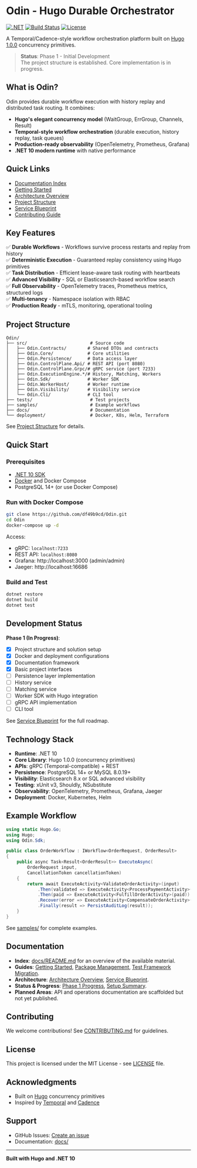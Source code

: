 # Odin - Hugo Durable Orchestrator

[![.NET](https://img.shields.io/badge/.NET-10.0-blue.svg)](https://dotnet.microsoft.com/)
[![Build Status](https://github.com/df49b9cd/Odin/workflows/CI/badge.svg)](https://github.com/df49b9cd/Odin/actions)
[![License](https://img.shields.io/badge/license-MIT-green.svg)](LICENSE)

A Temporal/Cadence-style workflow orchestration platform built on [Hugo 1.0.0](https://github.com/df49b9cd/Hugo) concurrency primitives.

> **Status**: Phase 1 - Initial Development  
> The project structure is established. Core implementation is in progress.

## What is Odin?

Odin provides durable workflow execution with history replay and distributed task routing. It combines:

- **Hugo's elegant concurrency model** (WaitGroup, ErrGroup, Channels, Result<T>)
- **Temporal-style workflow orchestration** (durable execution, history replay, task queues)
- **Production-ready observability** (OpenTelemetry, Prometheus, Grafana)
- **.NET 10 modern runtime** with native performance

## Quick Links

- [Documentation Index](docs/README.md)
- [Getting Started](docs/getting-started.md)
- [Architecture Overview](docs/architecture/README.md)
- [Project Structure](docs/PROJECT_STRUCTURE.md)
- [Service Blueprint](Service%20Blueprint.md)
- [Contributing Guide](CONTRIBUTING.md)

## Key Features

✅ **Durable Workflows** - Workflows survive process restarts and replay from history  
✅ **Deterministic Execution** - Guaranteed replay consistency using Hugo primitives  
✅ **Task Distribution** - Efficient lease-aware task routing with heartbeats  
✅ **Advanced Visibility** - SQL or Elasticsearch-based workflow search  
✅ **Full Observability** - OpenTelemetry traces, Prometheus metrics, structured logs  
✅ **Multi-tenancy** - Namespace isolation with RBAC  
✅ **Production Ready** - mTLS, monitoring, operational tooling

## Project Structure

```
Odin/
├── src/                        # Source code
│   ├── Odin.Contracts/        # Shared DTOs and contracts
│   ├── Odin.Core/             # Core utilities
│   ├── Odin.Persistence/      # Data access layer
│   ├── Odin.ControlPlane.Api/ # REST API (port 8080)
│   ├── Odin.ControlPlane.Grpc/# gRPC service (port 7233)
│   ├── Odin.ExecutionEngine.*/# History, Matching, Workers
│   ├── Odin.Sdk/              # Worker SDK
│   ├── Odin.WorkerHost/       # Worker runtime
│   ├── Odin.Visibility/       # Visibility service
│   └── Odin.Cli/              # CLI tool
├── tests/                      # Test projects
├── samples/                    # Example workflows
├── docs/                       # Documentation
└── deployment/                 # Docker, K8s, Helm, Terraform
```

See [Project Structure](docs/PROJECT_STRUCTURE.md) for details.

## Quick Start

### Prerequisites

- [.NET 10 SDK](https://dotnet.microsoft.com/download/dotnet/10.0)
- [Docker](https://www.docker.com/get-started) and Docker Compose
- PostgreSQL 14+ (or use Docker Compose)

### Run with Docker Compose

```bash
git clone https://github.com/df49b9cd/Odin.git
cd Odin
docker-compose up -d
```

Access:
- gRPC: `localhost:7233`
- REST API: `localhost:8080`
- Grafana: http://localhost:3000 (admin/admin)
- Jaeger: http://localhost:16686

### Build and Test

```bash
dotnet restore
dotnet build
dotnet test
```

## Development Status

**Phase 1 (In Progress)**:

- [x] Project structure and solution setup
- [x] Docker and deployment configurations
- [x] Documentation framework
- [x] Basic project interfaces
- [ ] Persistence layer implementation
- [ ] History service
- [ ] Matching service
- [ ] Worker SDK with Hugo integration
- [ ] gRPC API implementation
- [ ] CLI tool

See [Service Blueprint](Service%20Blueprint.md) for the full roadmap.

## Technology Stack

- **Runtime**: .NET 10
- **Core Library**: Hugo 1.0.0 (concurrency primitives)
- **APIs**: gRPC (Temporal-compatible) + REST
- **Persistence**: PostgreSQL 14+ or MySQL 8.0.19+
- **Visibility**: Elasticsearch 8.x or SQL advanced visibility
- **Testing**: xUnit v3, Shouldly, NSubstitute
- **Observability**: OpenTelemetry, Prometheus, Grafana, Jaeger
- **Deployment**: Docker, Kubernetes, Helm

## Example Workflow

```csharp
using static Hugo.Go;
using Hugo;
using Odin.Sdk;

public class OrderWorkflow : IWorkflow<OrderRequest, OrderResult>
{
    public async Task<Result<OrderResult>> ExecuteAsync(
        OrderRequest input,
        CancellationToken cancellationToken)
    {
        return await ExecuteActivity<ValidateOrderActivity>(input)
            .Then(validated => ExecuteActivity<ProcessPaymentActivity>(validated))
            .Then(paid => ExecuteActivity<FulfillOrderActivity>(paid))
            .Recover(error => ExecuteActivity<CompensateOrderActivity>(error))
            .Finally(result => PersistAuditLog(result));
    }
}
```

See [samples/](samples/) for complete examples.

## Documentation

- **Index**: [docs/README.md](docs/README.md) for an overview of the available material.
- **Guides**: [Getting Started](docs/getting-started.md), [Package Management](docs/PACKAGE_MANAGEMENT.md), [Test Framework Migration](docs/TEST_FRAMEWORK_MIGRATION.md).
- **Architecture**: [Architecture Overview](docs/architecture/README.md), [Service Blueprint](Service%20Blueprint.md).
- **Status & Progress**: [Phase 1 Progress](docs/PHASE1_PROGRESS.md), [Setup Summary](SETUP_SUMMARY.md).
- **Planned Areas**: API and operations documentation are scaffolded but not yet published.

## Contributing

We welcome contributions! See [CONTRIBUTING.md](CONTRIBUTING.md) for guidelines.

## License

This project is licensed under the MIT License - see [LICENSE](LICENSE) file.

## Acknowledgments

- Built on [Hugo](https://github.com/df49b9cd/Hugo) concurrency primitives
- Inspired by [Temporal](https://temporal.io/) and [Cadence](https://cadenceworkflow.io/)

## Support

- GitHub Issues: [Create an issue](https://github.com/df49b9cd/Odin/issues)
- Documentation: [docs/](docs/)

---

**Built with Hugo and .NET 10**
